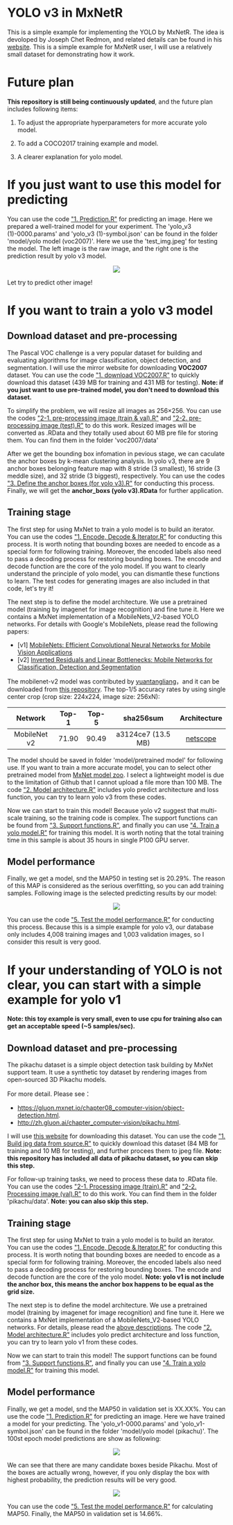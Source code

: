
YOLO v3 in MxNetR
===

This is a simple example for implementing the YOLO by MxNetR. The idea is devoloped by Joseph Chet Redmon, and related details can be found in his [website](https://pjreddie.com/darknet/yolo/?utm_source=next.36kr.com). This is a simple example for MxNetR user, I will use a relatively small dataset for demonstrating how it work. 

# Future plan

**This repository is still being continuously updated**, and the future plan includes following items:

1. To adjust the appropriate hyperparameters for more accurate yolo model.

2. To add a COCO2017 training example and model.

3. A clearer explanation for yolo model.

# If you just want to use this model for predicting

You can use the code ["1. Prediction.R"](https://github.com/xup6fup/MxNetR-YOLO/blob/master/voc2007/code/3.%20Predicting/1.%20Prediction.R) for predicting an image. Here we prepared a well-trained model for your experiment. The 'yolo_v3 (1)-0000.params' and 'yolo_v3 (1)-symbol.json' can be found in the folder 'model/yolo model (voc2007)'. Here we use the 'test_img.jpeg' for testing the model. The left image is the raw image, and the right one is the prediction result by yolo v3 model.

<p align="center">
  <img src="example image/pred_test_img.jpeg">
</p>

Let try to predict other image!

# If you want to train a yolo v3 model

Download dataset and pre-processing
---

The Pascal VOC challenge is a very popular dataset for building and evaluating algorithms for image classification, object detection, and segmentation. I will use the mirror website for downloading **VOC2007** dataset. You can use the code ["1. download VOC2007.R"](https://github.com/xup6fup/MxNetR-YOLO/blob/master/voc2007/code/1.%20Processing%20data/1.%20download%20VOC2007.R) to quickly download this dataset (439 MB for training and 431 MB for testing). **Note: if you just want to use pre-trained model, you don't need to download this dataset.**

To simplify the problem, we will resize all images as 256×256. You can use the codes ["2-1. pre-processing image (train & val).R"](https://github.com/xup6fup/MxNetR-YOLO/blob/master/voc2007/code/1.%20Processing%20data/2-1.%20pre-processing%20image%20(train%20%26%20val).R) and ["2-2. pre-processing image (test).R"](https://github.com/xup6fup/MxNetR-YOLO/blob/master/voc2007/code/1.%20Processing%20data/2-2.%20pre-processing%20image%20(test).R) to do this work. Resized images will be converted as .RData and they totally used about 60 MB pre file for storing them. You can find them in the folder 'voc2007/data'

After we get the bounding box infomation in pevious stage, we can caculate the anchor boxes by k-mean clustering analysis. In yolo v3, there are 9 anchor boxes belonging feature map with 8 stride (3 smallest), 16 stride (3 meddle size), and 32 stride (3 biggest), respectively. You can use the codes ["3. Define the anchor boxes (for yolo v3).R"](https://github.com/xup6fup/MxNetR-YOLO/blob/master/voc2007/code/1.%20Processing%20data/3.%20Define%20the%20anchor%20boxes%20(for%20yolo%20v3).R) for conducting this process. Finally, we will get the **anchor_boxs (yolo v3).RData** for further application.

Training stage
---

The first step for using MxNet to train a yolo model is to build an iterator. You can use the codes ["1. Encode, Decode & Iterator.R"](https://github.com/xup6fup/MxNetR-YOLO/blob/master/voc2007/code/2.%20Training/1.%20Encode%2C%20Decode%20%26%20Iterator.R) for conducting this process. It is worth noting that bounding boxes are needed to encode as a special form for following training. Moreover, the encoded labels also need to pass a decoding process for restoring bounding boxes. The encode and decode function are the core of the yolo model. If you want to clearly understand the principle of yolo model, you can dismantle these functions to learn. The test codes for generating images are also included in that code, let's try it!

The next step is to define the model architecture. We use a pretrained model (training by imagenet for image recognition) and fine tune it. Here we contains a MxNet implementation of a MobileNets_V2-based YOLO networks. For details with Google's MobileNets, please read the following papers:

- [v1] [MobileNets: Efficient Convolutional Neural Networks for Mobile Vision Applications](https://arxiv.org/abs/1704.04861)
- [v2] [Inverted Residuals and Linear Bottlenecks: Mobile Networks for Classification, Detection and Segmentation](https://arxiv.org/abs/1801.04381)

The mobilenet-v2 model was contributed by [yuantangliang](https://github.com/yuantangliang)，and it can be downloaded from [this repository](https://github.com/yuantangliang/MobileNet-v2-Mxnet). The top-1/5 accuracy rates by using single center crop (crop size: 224x224, image size: 256xN):

Network|Top-1|Top-5|sha256sum|Architecture
:---:|:---:|:---:|:---:|:---:
MobileNet v2| 71.90| 90.49| a3124ce7 (13.5 MB)| [netscope](http://ethereon.github.io/netscope/#/gist/d01b5b8783b4582a42fe07bd46243986)

The model should be saved in folder 'model/pretrained model' for following use. If you want to train a more accurate model, you can to select other pretrained model from [MxNet model zoo](http://data.mxnet.io/models/imagenet/). I select a lightweight model is due to the limitation of Github that I cannot upload a file more than 100 MB. The code ["2. Model architecture.R"](https://github.com/xup6fup/MxNetR-YOLO/blob/master/voc2007/code/2.%20Training/2.%20Model%20architecture.R) includes yolo predict architecture and loss function, you can try to learn yolo v3 from these codes.

Now we can start to train this model! Because yolo v2 suggest that multi-scale training, so the training code is complex. The support functions can be found from ["3. Support functions.R"](https://github.com/xup6fup/MxNetR-YOLO/blob/master/voc2007/code/2.%20Training/3.%20Support%20functions.R), and finally you can use ["4. Train a yolo model.R"](https://github.com/xup6fup/MxNetR-YOLO/blob/master/voc2007/code/2.%20Training/4.%20Train%20a%20yolo%20model.R) for training this model. It is worth noting that the total training time in this sample is about 35 hours in single P100 GPU server.

Model performance
---

Finally, we get a model, snd the MAP50 in testing set is 20.29%. The reason of this MAP is considered as the serious overfitting, so you can add training samples. Following image is the selected predicting results by our model:

<p align="center">
  <img src="example image/Pred_example.jpeg">
</p>

You can use the code ["5. Test the model performance.R"](https://github.com/xup6fup/MxNetR-YOLO/blob/master/voc2007/code/2.%20Training/5.%20Test%20the%20model%20performance.R) for conducting this process. Because this is a simple example for yolo v3, our database only includes 4,008 training images and 1,003 validation images, so I consider this result is very good.

# If your understanding of YOLO is not clear, you can start with a simple example for yolo v1

**Note: this toy example is very small, even to use cpu for training also can get an acceptable speed (~5 samples/sec).**

Download dataset and pre-processing
---

The pikachu dataset is a simple object detection task building by MxNet support team. It use a synthetic toy dataset by rendering images from open-sourced 3D Pikachu models. 

For more detail. Please see：
-  https://gluon.mxnet.io/chapter08_computer-vision/object-detection.html.
-  http://zh.gluon.ai/chapter_computer-vision/pikachu.html.

I will use [this website](https://apache-mxnet.s3-accelerate.amazonaws.com/gluon/dataset/pikachu/) for downloading this dataset. You can use the code ["1. Build jpg data from source.R"](https://github.com/xup6fup/MxNetR-YOLO/blob/master/pikachu/code/1.%20Processing%20data/1.%20Build%20jpg%20data%20from%20source.R) to quickly download this dataset (84 MB for training and 10 MB for testing), and further procees them to jpeg file. **Note: this repository has included all data of pikachu dataset, so you can skip this step.**

For follow-up training tasks, we need to process these data to .RData file. You can use the codes ["2-1. Processing image (train).R"](https://github.com/xup6fup/MxNetR-YOLO/blob/master/pikachu/code/1.%20Processing%20data/2-1.%20Processing%20image%20(train).R) and ["2-2. Processing image (val).R"](https://github.com/xup6fup/MxNetR-YOLO/blob/master/pikachu/code/1.%20Processing%20data/2-2.%20Processing%20image%20(val).R) to do this work. You can find them in the folder 'pikachu/data'. **Note: you can also skip this step.**

Training stage
---

The first step for using MxNet to train a yolo model is to build an iterator. You can use the codes ["1. Encode, Decode & Iterator.R"](https://github.com/xup6fup/MxNetR-YOLO/blob/master/pikachu/code/2.%20Training/1.%20Encode%2C%20Decode%20%26%20Iterator.R) for conducting this process. It is worth noting that bounding boxes are needed to encode as a special form for following training. Moreover, the encoded labels also need to pass a decoding process for restoring bounding boxes. The encode and decode function are the core of the yolo model. **Note: yolo v1 is not include the anchor box, this means the anchor box happens to be equal as the grid size.**

The next step is to define the model architecture. We use a pretrained model (training by imagenet for image recognition) and fine tune it. Here we contains a MxNet implementation of a MobileNets_V2-based YOLO networks. For details, please read the [above descriptions](https://github.com/xup6fup/MxNetR-YOLO#training-stage). The code ["2. Model architecture.R"](https://github.com/xup6fup/MxNetR-YOLO/blob/master/pikachu/code/2.%20Training/2.%20Model%20architecture.R) includes yolo predict architecture and loss function, you can try to learn yolo v1 from these codes.

Now we can start to train this model! The support functions can be found from ["3. Support functions.R"](https://github.com/xup6fup/MxNetR-YOLO/blob/master/pikachu/code/2.%20Training/3.%20Support%20functions.R), and finally you can use ["4. Train a yolo model.R"](https://github.com/xup6fup/MxNetR-YOLO/blob/master/pikachu/code/2.%20Training/4.%20Train%20a%20yolo%20model.R) for training this model.

Model performance
---

Finally, we get a model, snd the MAP50 in validation set is XX.XX%. You can use the code ["1. Prediction.R"](https://github.com/xup6fup/MxNetR-YOLO/blob/master/pikachu/code/3.%20Predicting/1.%20Prediction.R) for predicting an image. Here we have trained a model for your predicting. The 'yolo_v1-0000.params' and 'yolo_v1-symbol.json' can be found in the folder 'model/yolo model (pikachu)'. The 100st epoch model predictions are show as following:

<p align="center">
  <img src="example image/pikachu_pred.jpeg">
</p>

We can see that there are many candidate boxes beside Pikachu. Most of the boxes are actually wrong, however, if you only display the box with highest probability, the prediction results will be very good.

<p align="center">
  <img src="example image/pikachu_pred (highest bbox).jpeg">
</p>

You can use the code ["5. Test the model performance.R"](https://github.com/xup6fup/MxNetR-YOLO/blob/master/pikachu/code/2.%20Training/5.%20Test%20the%20model%20performance.R) for calculating MAP50. Finally, the MAP50 in validation set is 14.66%.